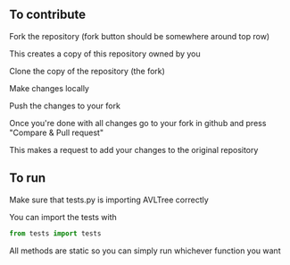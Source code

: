 ## To contribute
Fork the repository (fork button should be somewhere around top row)

This creates a copy of this repository owned by you

Clone the copy of the repository (the fork)

Make changes locally

Push the changes to your fork

Once you're done with all changes go to your fork in github and press "Compare & Pull request"

This makes a request to add your changes to the original repository

## To run
Make sure that tests.py is importing AVLTree correctly

You can import the tests with
```python
from tests import tests
```
All methods are static so you can simply run whichever function you want